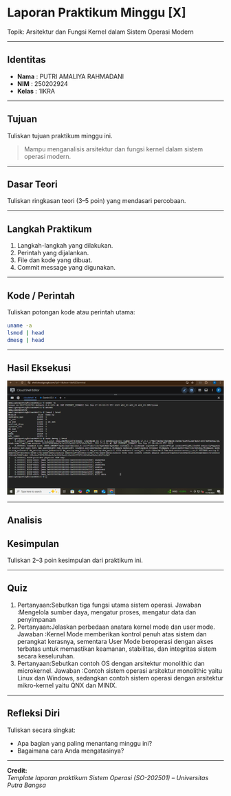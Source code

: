 
# Laporan Praktikum Minggu [X]
Topik: Arsitektur dan Fungsi Kernel dalam Sistem Operasi Modern 

---

## Identitas
- **Nama**  : PUTRI AMALIYA RAHMADANI 
- **NIM**   : 250202924
- **Kelas** : 1IKRA 

---

## Tujuan
Tuliskan tujuan praktikum minggu ini.  
> Mampu menganalisis arsitektur dan fungsi kernel dalam sistem operasi modern.

---

## Dasar Teori
Tuliskan ringkasan teori (3–5 poin) yang mendasari percobaan.

---

## Langkah Praktikum
1. Langkah-langkah yang dilakukan.  
2. Perintah yang dijalankan.  
3. File dan kode yang dibuat.  
4. Commit message yang digunakan.

---

## Kode / Perintah
Tuliskan potongan kode atau perintah utama:
```bash
uname -a
lsmod | head
dmesg | head
```

---

## Hasil Eksekusi
![alt text](<screenshots/ss putri.png>)

---

## Analisis


## Kesimpulan
Tuliskan 2–3 poin kesimpulan dari praktikum ini.

---

## Quiz
1. Pertanyaan:Sebutkan tiga fungsi utama sistem operasi.
   Jawaban   :Mengelola sumber daya, mengatur proses, mengatur data dan penyimpanan 
2. Pertanyaan:Jelaskan perbedaan anatara kernel mode dan user mode.
   Jawaban   :Kernel Mode memberikan kontrol penuh atas sistem dan perangkat kerasnya, sementara User Mode beroperasi                   dengan akses terbatas untuk memastikan keamanan, stabilitas, dan integritas sistem secara keseluruhan.
3. Pertanyaan:Sebutkan contoh OS dengan arsitektur monolithic dan microkernel.
   Jawaban   :Contoh sistem operasi arsitektur monolithic yaitu Linux dan Windows, sedangkan contoh sistem operasi dengan               arsitektur mikro-kernel yaitu QNX dan MINIX.
---

## Refleksi Diri
Tuliskan secara singkat:
- Apa bagian yang paling menantang minggu ini?  
- Bagaimana cara Anda mengatasinya?  

---

**Credit:**  
_Template laporan praktikum Sistem Operasi (SO-202501) – Universitas Putra Bangsa_
